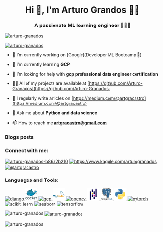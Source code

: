 <h1 align="center">Hi 👋, I'm Arturo Grandos 👨‍💻</h1>
<h3 align="center">A passionate ML learning engineer 👨‍💻🚀</h3>

<p align="left"> <img src="https://komarev.com/ghpvc/?username=arturo-granados&label=Profile%20views&color=0e75b6&style=flat" alt="arturo-granados" /> </p>

<p align="left"> <a href="https://github.com/ryo-ma/github-profile-trophy"><img src="https://github-profile-trophy.vercel.app/?username=arturo-granados" alt="arturo-granados" /></a> </p>

- 🔭 I’m currently working on [Google](Developer ML Bootcamp 🚀)

- 🌱 I’m currently learning **GCP**

- 🤝 I’m looking for help with **gcp professional data engineer certification**

- 👨‍💻 All of my projects are available at [https://github.com/Arturo-Granados](https://github.com/Arturo-Granados)

- 📝 I regularly write articles on [https://medium.com/@artgracastro](https://medium.com/@artgracastro)

- 💬 Ask me about **Python and data science**

- 📫 How to reach me **artgracastro@gmail.com**

### Blogs posts
<!-- BLOG-POST-LIST:START -->
<!-- BLOG-POST-LIST:END -->

<h3 align="left">Connect with me:</h3>
<p align="left">
<a href="https://linkedin.com/in/arturo-granados-b86a2b210" target="blank"><img align="center" src="https://raw.githubusercontent.com/rahuldkjain/github-profile-readme-generator/master/src/images/icons/Social/linked-in-alt.svg" alt="arturo-granados-b86a2b210" height="30" width="40" /></a>
<a href="https://kaggle.com/https://www.kaggle.com/arturogranados" target="blank"><img align="center" src="https://raw.githubusercontent.com/rahuldkjain/github-profile-readme-generator/master/src/images/icons/Social/kaggle.svg" alt="https://www.kaggle.com/arturogranados" height="30" width="40" /></a>
<a href="https://medium.com/@artgracastro" target="blank"><img align="center" src="https://raw.githubusercontent.com/rahuldkjain/github-profile-readme-generator/master/src/images/icons/Social/medium.svg" alt="@artgracastro" height="30" width="40" /></a>
</p>

<h3 align="left">Languages and Tools:</h3>
<p align="left"> <a href="https://www.djangoproject.com/" target="_blank" rel="noreferrer"> <img src="https://cdn.worldvectorlogo.com/logos/django.svg" alt="django" width="40" height="40"/> </a> <a href="https://www.docker.com/" target="_blank" rel="noreferrer"> <img src="https://raw.githubusercontent.com/devicons/devicon/master/icons/docker/docker-original-wordmark.svg" alt="docker" width="40" height="40"/> </a> <a href="https://cloud.google.com" target="_blank" rel="noreferrer"> <img src="https://www.vectorlogo.zone/logos/google_cloud/google_cloud-icon.svg" alt="gcp" width="40" height="40"/> </a> <a href="https://www.mysql.com/" target="_blank" rel="noreferrer"> <img src="https://raw.githubusercontent.com/devicons/devicon/master/icons/mysql/mysql-original-wordmark.svg" alt="mysql" width="40" height="40"/> </a> <a href="https://opencv.org/" target="_blank" rel="noreferrer"> <img src="https://www.vectorlogo.zone/logos/opencv/opencv-icon.svg" alt="opencv" width="40" height="40"/> </a> <a href="https://pandas.pydata.org/" target="_blank" rel="noreferrer"> <img src="https://raw.githubusercontent.com/devicons/devicon/2ae2a900d2f041da66e950e4d48052658d850630/icons/pandas/pandas-original.svg" alt="pandas" width="40" height="40"/> </a> <a href="https://www.postgresql.org" target="_blank" rel="noreferrer"> <img src="https://raw.githubusercontent.com/devicons/devicon/master/icons/postgresql/postgresql-original-wordmark.svg" alt="postgresql" width="40" height="40"/> </a> <a href="https://www.python.org" target="_blank" rel="noreferrer"> <img src="https://raw.githubusercontent.com/devicons/devicon/master/icons/python/python-original.svg" alt="python" width="40" height="40"/> </a> <a href="https://pytorch.org/" target="_blank" rel="noreferrer"> <img src="https://www.vectorlogo.zone/logos/pytorch/pytorch-icon.svg" alt="pytorch" width="40" height="40"/> </a> <a href="https://scikit-learn.org/" target="_blank" rel="noreferrer"> <img src="https://upload.wikimedia.org/wikipedia/commons/0/05/Scikit_learn_logo_small.svg" alt="scikit_learn" width="40" height="40"/> </a> <a href="https://seaborn.pydata.org/" target="_blank" rel="noreferrer"> <img src="https://seaborn.pydata.org/_images/logo-mark-lightbg.svg" alt="seaborn" width="40" height="40"/> </a> <a href="https://www.tensorflow.org" target="_blank" rel="noreferrer"> <img src="https://www.vectorlogo.zone/logos/tensorflow/tensorflow-icon.svg" alt="tensorflow" width="40" height="40"/> </a> </p>

<p><img align="left" src="https://github-readme-stats.vercel.app/api/top-langs?username=arturo-granados&show_icons=true&locale=en&layout=compact" alt="arturo-granados" /></p>

<p>&nbsp;<img align="center" src="https://github-readme-stats.vercel.app/api?username=arturo-granados&show_icons=true&locale=en" alt="arturo-granados" /></p>

<p><img align="center" src="https://github-readme-streak-stats.herokuapp.com/?user=arturo-granados&" alt="arturo-granados" /></p>

